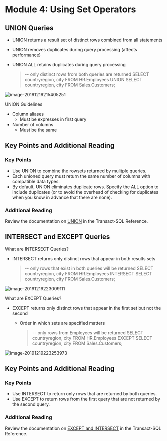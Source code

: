 # Module 4: Using Set Operators



## UNION Queries

- UNION returns a result set of distinct rows combined from all statements

- UNION removes duplicates during query processing (affects performance)

- UNION ALL retains duplicates during query processing

  > -- only distinct rows from both queries are returned
  > SELECT countryregion, city FROM HR.Employees
  > UNION
  > SELECT countryregion, city FROM Sales.Customers;

![image-20191219215405251](C:\Users\piotr\AppData\Roaming\Typora\typora-user-images\image-20191219215405251.png)

UNION Guidelines 

- Column aliases
  - Must be expresses in first query
- Number of columns
  - Must be the same 

## Key Points and Additional Reading

### Key Points

- Use UNION to combine the rowsets returned by mulitple queries.
- Each unioned query must return the same number of columns with compatible data types.
- By default, UNION eliminates duplicate rows. Specify the ALL option to include duplicates (or to avoid the overhead of checking for duplicates when you know in advance that there are none). 

### Additional Reading

Review the documentation on [UNION](https://msdn.microsoft.com/en-us/library/ms180026.aspx) in the Transact-SQL Reference.



## INTERSECT and EXCEPT Queries

What are INTERSECT Queries?

- INTERSECT returns only distinct rows that appear in both results sets

  > -- only rows that exist in both queries will be returned
  > SELECT countryregion, city FROM HR.Employees
  > INTERSECT
  > SELECT countryregion, city FROM  Sales.Customers;

![image-20191219223009111](C:\Users\piotr\AppData\Roaming\Typora\typora-user-images\image-20191219223009111.png)

What are EXCEPT Queries?

- EXCEPT returns only distinct rows that appear in the first set but not the second

  - Order in which sets are specified matters

    > -- only rows from Employees will be returned
    > SELECT countryregion, city FROM HR.Employees 
    > EXCEPT 
    > SELECT countryregion, city FROM Sales.Customers;

![image-20191219223253973](C:\Users\piotr\AppData\Roaming\Typora\typora-user-images\image-20191219223253973.png)

## Key Points and Additional Reading

### Key Points

- Use INTERSECT to return only rows that are returned by both queries.
- Use EXCEPT to return rows from the first query that are not returned by the second query.

### Additional Reading

Review the documentation on [EXCEPT and INTERSECT](https://msdn.microsoft.com/en-us/library/ms188055.aspx) in the Transact-SQL Reference.